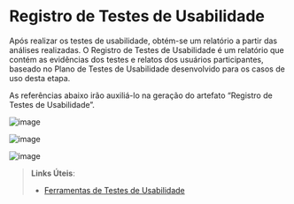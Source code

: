 # Registro de Testes de Usabilidade

Após realizar os testes de usabilidade, obtém-se um relatório a partir das análises realizadas. O Registro de Testes de Usabilidade é um relatório que contém as evidências dos testes e relatos dos usuários participantes, baseado no Plano de Testes de Usabilidade desenvolvido para os casos de uso desta etapa.

As referências abaixo irão auxiliá-lo na geração do artefato “Registro de Testes de Usabilidade”.

![image](https://github.com/Ricardo-alencar65/showDoPobrao/assets/102127366/6793bb8e-fe72-475b-a08f-aeeabe7d3eb4)


![image](https://github.com/Ricardo-alencar65/showDoPobrao/assets/102127366/04031aa9-cc65-48aa-9a2a-cfdb8a09e021)


![image](https://github.com/Ricardo-alencar65/showDoPobrao/assets/102127366/fa98e08d-2877-453b-98a6-3c3bc99387de)



> **Links Úteis**:
> - [Ferramentas de Testes de Usabilidade](https://www.usability.gov/how-to-and-tools/resources/templates.html)
